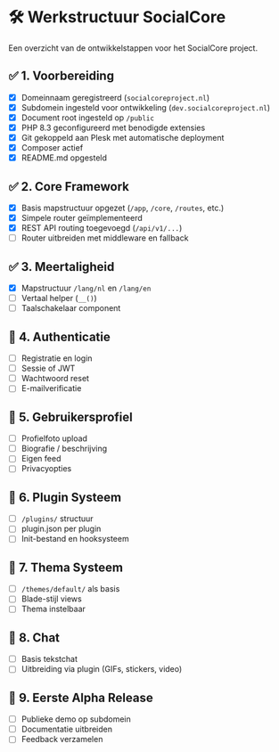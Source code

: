 # 🛠️ Werkstructuur SocialCore

Een overzicht van de ontwikkelstappen voor het SocialCore project.

## ✅ 1. Voorbereiding
- [x] Domeinnaam geregistreerd (`socialcoreproject.nl`)
- [x] Subdomein ingesteld voor ontwikkeling (`dev.socialcoreproject.nl`)
- [x] Document root ingesteld op `/public`
- [x] PHP 8.3 geconfigureerd met benodigde extensies
- [x] Git gekoppeld aan Plesk met automatische deployment
- [x] Composer actief
- [x] README.md opgesteld

## ✅ 2. Core Framework
- [x] Basis mapstructuur opgezet (`/app`, `/core`, `/routes`, etc.)
- [x] Simpele router geïmplementeerd
- [x] REST API routing toegevoegd (`/api/v1/...`)
- [ ] Router uitbreiden met middleware en fallback

## ✅ 3. Meertaligheid
- [x] Mapstructuur `/lang/nl` en `/lang/en`
- [ ] Vertaal helper (`__()`)
- [ ] Taalschakelaar component

## 🔐 4. Authenticatie
- [ ] Registratie en login
- [ ] Sessie of JWT
- [ ] Wachtwoord reset
- [ ] E-mailverificatie

## 👤 5. Gebruikersprofiel
- [ ] Profielfoto upload
- [ ] Biografie / beschrijving
- [ ] Eigen feed
- [ ] Privacyopties

## 🧩 6. Plugin Systeem
- [ ] `/plugins/` structuur
- [ ] plugin.json per plugin
- [ ] Init-bestand en hooksysteem

## 🎨 7. Thema Systeem
- [ ] `/themes/default/` als basis
- [ ] Blade-stijl views
- [ ] Thema instelbaar

## 💬 8. Chat
- [ ] Basis tekstchat
- [ ] Uitbreiding via plugin (GIFs, stickers, video)

## 🚀 9. Eerste Alpha Release
- [ ] Publieke demo op subdomein
- [ ] Documentatie uitbreiden
- [ ] Feedback verzamelen
